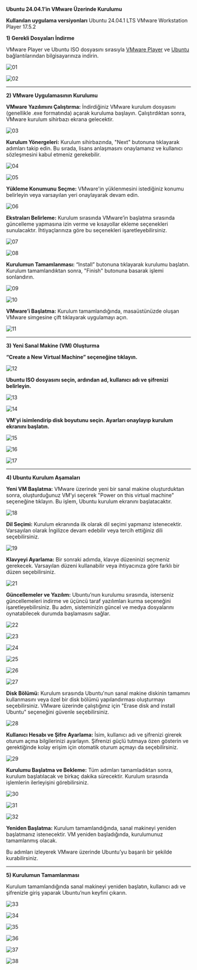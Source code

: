 **Ubuntu 24.04.1’in VMware Üzerinde Kurulumu**

**Kullanılan uygulama versiyonları**
  Ubuntu 24.04.1 LTS
  VMware Workstation Player 17.5.2

**1) Gerekli Dosyaları İndirme**

VMware Player ve Ubuntu ISO dosyasını sırasıyla [VMware Player](https://www.gezginler.net/indir/vmware-player.html) ve [Ubuntu](https://ubuntu.com/download/desktop) bağlantılarından bilgisayarınıza indirin.

![01](https://github.com/user-attachments/assets/405d0535-d139-4994-9ad0-d62340f49fd6)

![02](https://github.com/user-attachments/assets/6d50f6c1-cab6-43a0-bc99-4926e94ed1dd)


-------------------------------------------------------------------------------------------
**2) VMware Uygulamasının Kurulumu**

**VMware Yazılımını Çalıştırma:** İndirdiğiniz VMware kurulum dosyasını (genellikle .exe formatında) açarak kuruluma başlayın. Çalıştırdıktan sonra, VMware kurulum sihirbazı ekrana gelecektir.

![03](https://github.com/user-attachments/assets/c5ad4497-5e69-42d2-ba9f-4f16e867d65c)

**Kurulum Yönergeleri:** Kurulum sihirbazında, "Next" butonuna tıklayarak adımları takip edin. Bu sırada, lisans anlaşmasını onaylamanız ve kullanıcı sözleşmesini kabul etmeniz gerekebilir.

![04](https://github.com/user-attachments/assets/d6338b74-050f-4e37-800e-1221b713d985)

![05](https://github.com/user-attachments/assets/4aa5573a-3055-42cc-a5f8-aa96ec373696)

**Yükleme Konumunu Seçme:** VMware'in yüklenmesini istediğiniz konumu belirleyin veya varsayılan yeri onaylayarak devam edin.

![06](https://github.com/user-attachments/assets/a7285b86-c351-4afb-8b2d-8ecbfb9969f2)

**Ekstraları Belirleme:** Kurulum sırasında VMware’in başlatma sırasında güncelleme yapmasına izin verme ve kısayollar ekleme seçenekleri sunulacaktır. İhtiyaçlarınıza göre bu seçenekleri işaretleyebilirsiniz.

![07](https://github.com/user-attachments/assets/cb7366fb-c8d0-4047-a62a-0402baa3d81e)

![08](https://github.com/user-attachments/assets/d4a9f93a-43ae-46c4-af71-678a1e7ed9e1)

**Kurulumun Tamamlanması:** “Install” butonuna tıklayarak kurulumu başlatın. Kurulum tamamlandıktan sonra, "Finish" butonuna basarak işlemi sonlandırın.

![09](https://github.com/user-attachments/assets/bad4321b-d21a-41aa-8522-cdb7f1261d85)

![10](https://github.com/user-attachments/assets/754bb293-0376-446b-a351-aa02cc2f016b)

**VMware’i Başlatma:** Kurulum tamamlandığında, masaüstünüzde oluşan VMware simgesine çift tıklayarak uygulamayı açın.

![11](https://github.com/user-attachments/assets/6a096ac6-e7e2-41a7-8e86-78e218742e88)


-------------------------------------------------------------------------------------------
**3) Yeni Sanal Makine (VM) Oluşturma**

 **“Create a New Virtual Machine” seçeneğine tıklayın.**

![12](https://github.com/user-attachments/assets/13fd1362-203f-47c2-b127-a86f7156ca53)


**Ubuntu ISO dosyasını seçin, ardından ad, kullanıcı adı ve şifrenizi belirleyin.**

![13](https://github.com/user-attachments/assets/bbacc2c2-6219-4b57-b31d-cd80e9e095b8)

![14](https://github.com/user-attachments/assets/a16631fd-6034-462d-936c-e81e1da29691)


**VM’yi isimlendirip disk boyutunu seçin. Ayarları onaylayıp kurulum ekranını başlatın.**

![15](https://github.com/user-attachments/assets/60dfc70d-91fd-4df4-ae1f-2e0d0f405bb9)

![16](https://github.com/user-attachments/assets/3c11d2e2-b259-4531-905b-a5e6a9302857)

![17](https://github.com/user-attachments/assets/a7b8a81a-edca-41b6-b4f7-dbcc44cf9e7f)


--------------------------------------------------------------------------------------------------------------------------------
**4) Ubuntu Kurulum Aşamaları**


**Yeni VM Başlatma:** VMware üzerinde yeni bir sanal makine oluşturduktan sonra, oluşturduğunuz VM’yi seçerek "Power on this virtual machine" seçeneğine tıklayın. Bu işlem, Ubuntu kurulum ekranını başlatacaktır.

![18](https://github.com/user-attachments/assets/2ea52206-61c0-4a40-b592-9facdd38c306)


**Dil Seçimi:** Kurulum ekranında ilk olarak dil seçimi yapmanız istenecektir. Varsayılan olarak İngilizce devam edebilir veya tercih ettiğiniz dili seçebilirsiniz.

![19](https://github.com/user-attachments/assets/112bcdd8-8241-4171-879c-e7d917d6a76f)


**Klavyeyi Ayarlama:** Bir sonraki adımda, klavye düzeninizi seçmeniz gerekecek. Varsayılan düzeni kullanabilir veya ihtiyacınıza göre farklı bir düzen seçebilirsiniz.

![21](https://github.com/user-attachments/assets/5bfbb389-22b9-4ded-8c0e-2fecfc47c764)


**Güncellemeler ve Yazılım:** Ubuntu’nun kurulumu sırasında, isterseniz güncellemeleri indirme ve üçüncü taraf yazılımları kurma seçeneğini işaretleyebilirsiniz. Bu adım, sisteminizin güncel ve medya dosyalarını oynatabilecek durumda başlamasını sağlar.

![22](https://github.com/user-attachments/assets/85a15498-3730-480b-bb56-7d2272e53258)

![23](https://github.com/user-attachments/assets/9cd58606-ba77-4188-8a69-d32c84aa5e21)

![24](https://github.com/user-attachments/assets/82cdf22e-2116-48c0-b450-722dc85f3e6c)

![25](https://github.com/user-attachments/assets/baafbdd2-89f0-4165-8388-e3339a070520)

![26](https://github.com/user-attachments/assets/15c78984-e92d-4eb4-9f84-5d0a201d42e4)

![27](https://github.com/user-attachments/assets/760b91b9-0f52-4372-b268-4aa5ffe382a5)


**Disk Bölümü:** Kurulum sırasında Ubuntu'nun sanal makine diskinin tamamını kullanmasını veya özel bir disk bölümü yapılandırması oluşturmayı seçebilirsiniz. VMware üzerinde çalıştığınız için "Erase disk and install Ubuntu" seçeneğini güvenle seçebilirsiniz.

![28](https://github.com/user-attachments/assets/d34ed744-2ee1-48d9-a945-3af347cefd7e)


**Kullanıcı Hesabı ve Şifre Ayarlama:** İsim, kullanıcı adı ve şifrenizi girerek oturum açma bilgilerinizi ayarlayın. Şifrenizi güçlü tutmaya özen gösterin ve gerektiğinde kolay erişim için otomatik oturum açmayı da seçebilirsiniz.

![29](https://github.com/user-attachments/assets/7a8f77e4-29af-4ff8-93d5-eb269ee948e1)


**Kurulumu Başlatma ve Bekleme:** Tüm adımları tamamladıktan sonra, kurulum başlatılacak ve birkaç dakika sürecektir. Kurulum sırasında işlemlerin ilerleyişini görebilirsiniz.

![30](https://github.com/user-attachments/assets/d5ab7eba-6174-4c78-9163-6346e0576621)

![31](https://github.com/user-attachments/assets/36104e84-d01e-40e9-8da6-df7806e99473)

![32](https://github.com/user-attachments/assets/0d17d75d-9eb2-4405-8ae1-99163302db18)


**Yeniden Başlatma:** Kurulum tamamlandığında, sanal makineyi yeniden başlatmanız istenecektir. VM yeniden başladığında, kurulumunuz tamamlanmış olacak.


Bu adımları izleyerek VMware üzerinde Ubuntu’yu başarılı bir şekilde kurabilirsiniz.


--------------------------------------------------------------------------------------------------------------------------------
**5) Kurulumun Tamamlanması**

Kurulum tamamlandığında sanal makineyi yeniden başlatın, kullanıcı adı ve şifrenizle giriş yaparak Ubuntu’nun keyfini çıkarın.

![33](https://github.com/user-attachments/assets/aa8bd1f7-09ef-421d-a820-c669ac59fc5c)

![34](https://github.com/user-attachments/assets/acda0997-38e0-4465-a5f6-70067902f746)

![35](https://github.com/user-attachments/assets/704e708a-1630-4251-a263-f276c8c2f159)

![36](https://github.com/user-attachments/assets/a5f156ba-4d09-46f7-a682-e50507c7d2fd)

![37](https://github.com/user-attachments/assets/af3040aa-c6ef-43d3-9da5-dad3821f7512)

![38](https://github.com/user-attachments/assets/fbfaeded-3641-42ee-ba84-f90762655c77)
